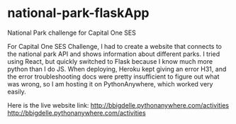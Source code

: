 # national-park-flaskApp
 National Park challenge for Capital One SES

For Capital One SES Challenge, I had to create a website that connects to the national park API and shows
information about different parks. I tried using React, but quickly switched to Flask because I 
know much more python than I do JS. When deploying, Heroku kept giving an error H31, and the error 
troubleshooting docs were pretty insufficient to figure out what was wrong, so I am hosting it on 
PythonAnywhere, which worked very easily.

Here is the live website link: http://bbigdelle.pythonanywhere.com/activities
http://bbigdelle.pythonanywhere.com/activities
